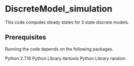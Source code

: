 # DiscreteModel_simulation
This code computes steady states for 3 state discrete models.


## Prerequisites
Running the code depends on the following packages.

Python 2.7.16
Python Library itertools
Python Library random
